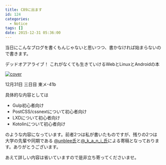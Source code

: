```yaml
---
title: C89に出ます
id: 124
categories:
  - Notice
tags: []
date: 2015-12-31 05:36:00
---
```

当日にこんなブログを書くもんじゃないと思いつつ、書かなければ始まらないので書きます。

デッドオアアライブ！
これがなくても生きていけるWebとLinuxとAndroidの本

[![cover](/assets/images/cover-216x300.png)](/assets/images/cover.png)

12月31日 三日目 東メ-41b

具体的な内容としては

*   Gulp初心者向け
*   PostCSS/cssnextについて初心者向け
*   LXDについて初心者向け
*   Kotolinについて初心者向け

のような内容になっています。前者2つは私が書いたものですが、残りの2つは大学の先輩や同期である [@unblee氏](https://twitter.com/unblee)と[@\_k\_a\_n\_i\_氏](https://twitter.com/_k_a_n_i_)による寄稿となっております。ありがとうございます。

あえて詳しい内容は省いていますので是非立ち寄ってくださいませ。
